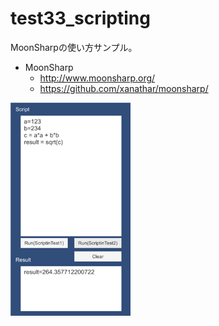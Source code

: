 test33_scripting
====
MoonSharpの使い方サンプル。

  - MoonSharp
    - http://www.moonsharp.org/
    - https://github.com/xanathar/moonsharp/

![img01.png](img01.png)
